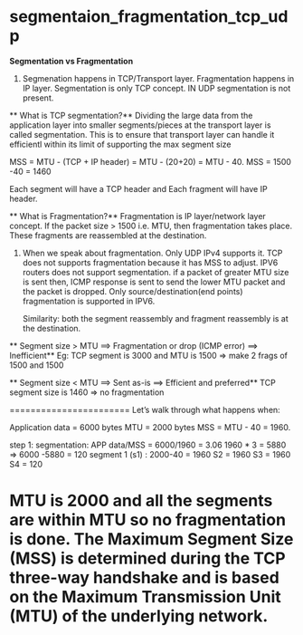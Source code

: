 # segmentaion_fragmentation_tcp_udp

**Segmentation vs Fragmentation**

1) Segmenation happens in TCP/Transport layer. Fragmentation happens in IP layer.
   Segmentation is only TCP concept. IN UDP segmentation is not present.

  ** What is TCP segmentation?**
   Dividing the large data from the application layer into smaller segments/pieces at the transport layer is called segmentation.
   This is to ensure that transport layer can handle it efficientl within its limit of supporting the max segment size

   MSS = MTU - (TCP + IP header) = MTU - (20+20) = MTU - 40.
   MSS = 1500 -40 = 1460

   Each segment will have a TCP header and Each fragment will have IP header.

**   What is Fragmentation?**
Fragmentation is IP layer/network layer concept. If the packet size > 1500 i.e. MTU, then fragmentation takes place.
These fragments are reassembled at the destination.

1) When we speak about fragmentation. Only UDP IPv4 supports it. TCP does not supports fragmentation because it has MSS to adjust.
   IPV6 routers does not support segmentation. if a packet of greater MTU size is sent then, ICMP response is sent to send the lower MTU packet and the packet is dropped.
   Only source/destination(end points) fragmentation is supported in IPV6. 

   Similarity: both the segment reassembly and fragment reassembly is at the destination.

**   Segment size > MTU ==>	Fragmentation or drop (ICMP error) ==>	Inefficient**
Eg: TCP segment is 3000 and MTU is 1500 => make 2 frags of 1500 and 1500

**   Segment size < MTU ==>	Sent as-is ==>	Efficient and preferred**
TCP segment size is 1460 => no fragmentation

=======================
Let’s walk through what happens when:

Application data = 6000 bytes
MTU = 2000 bytes
MSS = MTU - 40 = 1960.

step 1: segmentation:
APP data/MSS = 6000/1960 = 3.06 
1960 * 3 = 5880 => 6000 -5880 = 120
segment 1 (s1) : 2000-40 = 1960
S2 = 1960
S3 = 1960
S4 = 120

MTU is 2000 and all the segments are within MTU so no fragmentation is done.
The Maximum Segment Size (MSS) is determined during the TCP three-way handshake and is based on the Maximum Transmission Unit (MTU) of the underlying network.
===============================
